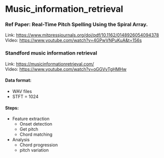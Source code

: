 # Music_information_retrieval

### Ref Paper: Real-Time Pitch Spelling Using the Spiral Array. 
 Link: https://www.mitpressjournals.org/doi/pdf/10.1162/0148926054094378
</br> Video: https://www.youtube.com/watch?v=4GPwVNPuKuA&t=156s

### Standford music information retrieval
 Link: https://musicinformationretrieval.com/
</br> Video: https://www.youtube.com/watch?v=oGGVvTgHMHw

#### Data format:
- WAV files
- STFT = 1024

#### Steps:
- Feature extraction
  - Onset detection
  - Get pitch
  - Chord matching
- Analysis
  - Chord progression
  - pitch variation


